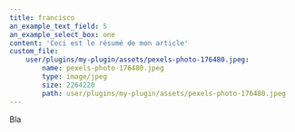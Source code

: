 ```yaml
---
title: francisco
an_example_text_field: 5
an_example_select_box: one
content: 'Ceci est le résumé de mon article'
custom_file:
    user/plugins/my-plugin/assets/pexels-photo-176480.jpeg:
        name: pexels-photo-176480.jpeg
        type: image/jpeg
        size: 2264220
        path: user/plugins/my-plugin/assets/pexels-photo-176480.jpeg
---
```


Bla
